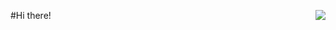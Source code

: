 #Hi there!
<img align="right" src="https://github-readme-stats.vercel.app/api?username=Peter-Highness&show_icons=true&icon_color=CE1D2D&text_color=718096&bg_color=ffffff&hide_title=true" />
